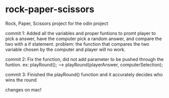 # rock-paper-scissors
Rock, Paper, Scissors project for the odin project

commit 1:
    Added all the variables and proper funtions to promt player to pick a answer, have the computer pick a random answer, and compare the two with a if statement.
    problem: the function that compares the two variable chosen by the computer and player will no work.

commit 2:
    Fix the function, did not add parameter to be pushed through the funtion.  ex:
    playRound();
    -->
    playRound(playerAnswer, computerSelection);

commit 3: 
    Finished the playRound() function and it accurately decides who wins the round


changes on mac!